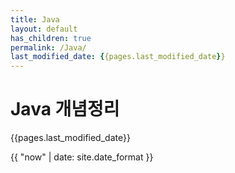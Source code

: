 ```yaml
---
title: Java
layout: default
has_children: true
permalink: /Java/
last_modified_date: {{pages.last_modified_date}}
---
```


# Java 개념정리

{{pages.last_modified_date}}

{{ "now" | date: site.date_format }}